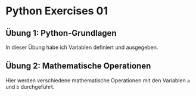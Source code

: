 # Python Exercises 01

## Übung 1: Python-Grundlagen
In dieser Übung habe ich Variablen definiert und ausgegeben.

## Übung 2: Mathematische Operationen
Hier werden verschiedene mathematische Operationen mit den Variablen `a` und `b` durchgeführt.


